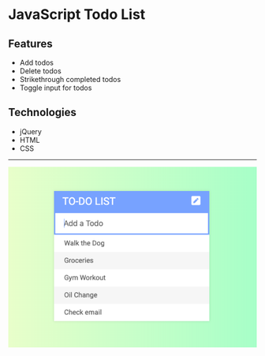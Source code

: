 # JavaScript Todo List

## Features

* Add todos
* Delete todos
* Strikethrough completed todos
* Toggle input for todos

## Technologies

* jQuery
* HTML
* CSS
---
<img src="todo_list2.png" alt="Todo List">